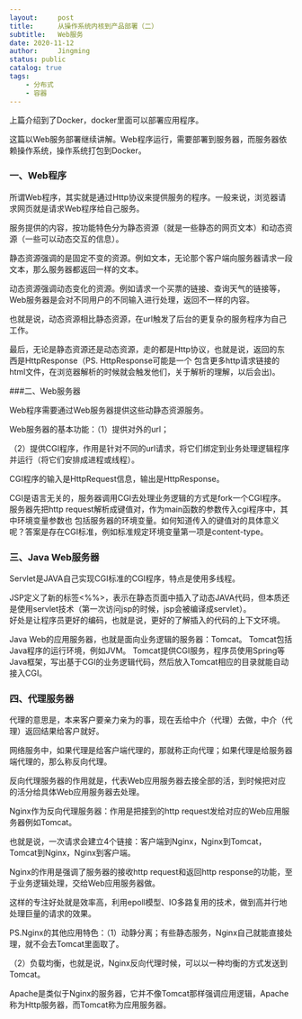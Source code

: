 ```yaml
---
layout:     post
title:      从操作系统内核到产品部署（二）
subtitle:   Web服务
date: 2020-11-12
author:     Jingming
status: public
catalog: true
tags:
    - 分布式
    - 容器
---
```


上篇介绍到了Docker，docker里面可以部署应用程序。

这篇以Web服务部署继续讲解。Web程序运行，需要部署到服务器，而服务器依赖操作系统，操作系统打包到Docker。

### 一、Web程序

所谓Web程序，其实就是通过Http协议来提供服务的程序。一般来说，浏览器请求网页就是请求Web程序给自己服务。

服务提供的内容，按功能特色分为静态资源（就是一些静态的网页文本）和动态资源（一些可以动态交互的信息）。

静态资源强调的是固定不变的资源。例如文本，无论那个客户端向服务器请求一段文本，那么服务器都返回一样的文本。

动态资源强调动态变化的资源。例如请求一个买票的链接、查询天气的链接等，Web服务器是会对不同用户的不同输入进行处理，返回不一样的内容。

也就是说，动态资源相比静态资源，在url触发了后台的更复杂的服务程序为自己工作。

最后，无论是静态资源还是动态资源，走的都是Http协议，也就是说，返回的东西是HttpResponse（PS. HttpResponse可能是一个
包含更多http请求链接的html文件，在浏览器解析的时候就会触发他们，关于解析的理解，以后会出)。

###二、Web服务器

Web程序需要通过Web服务器提供这些动静态资源服务。

Web服务器的基本功能：（1）提供对外的url；

（2）提供CGI程序，作用是针对不同的url请求，将它们绑定到业务处理逻辑程序并运行（将它们安排成进程或线程）。

CGI程序的输入是HttpRequest信息，输出是HttpResponse。

CGI是语言无关的，服务器调用CGI去处理业务逻辑的方式是fork一个CGI程序。服务器先把http request解析成键值对，作为main函数的参数传入cgi程序中，其中环境变量参数也
包括服务器的环境变量。如何知道传入的键值对的具体意义呢？答案是存在CGI标准，例如标准规定环境变量第一项是content-type。

### 三、Java Web服务器

Servlet是JAVA自己实现CGI标准的CGI程序，特点是使用多线程。

JSP定义了新的标签<%%>，表示在静态页面中插入了动态JAVA代码，但本质还是使用servlet技术（第一次访问jsp的时候，jsp会被编译成servlet）。  
好处是让程序员更好的编码，也就是说，更好的了解插入的代码的上下文环境。

Java Web的应用服务器，也就是面向业务逻辑的服务器：Tomcat。
Tomcat包括Java程序的运行环境，例如JVM。
Tomcat提供CGI服务，程序员使用Spring等Java框架，写出基于CGI的业务逻辑代码，然后放入Tomcat相应的目录就能自动接入CGI。

### 四、代理服务器

代理的意思是，本来客户要亲力亲为的事，现在丢给中介（代理）去做，中介（代理）返回结果给客户就好。

网络服务中，如果代理是给客户端代理的，那就称正向代理；如果代理是给服务器端代理的，那么称反向代理。

反向代理服务器的作用就是，代表Web应用服务器去接全部的活，到时候把对应的活分给具体Web应用服务器去处理。

Nginx作为反向代理服务器：作用是把接到的http request发给对应的Web应用服务器例如Tomcat。

也就是说，一次请求会建立4个链接：客户端到Nginx，Nginx到Tomcat，Tomcat到Nginx，Nginx到客户端。

Nginx的作用是强调了服务器的接收http request和返回http response的功能，至于业务逻辑处理，交给Web应用服务器做。

这样的专注好处就是效率高，利用epoll模型、IO多路复用的技术，做到高并行地处理巨量的请求的效果。

PS.Nginx的其他应用特色：（1）动静分离；有些静态服务，Nginx自己就能直接处理，就不会去Tomcat里面取了。

（2）负载均衡，也就是说，Nginx反向代理时候，可以以一种均衡的方式发送到Tomcat。

Apache是类似于Nginx的服务器，它并不像Tomcat那样强调应用逻辑，Apache称为Http服务器，而Tomcat称为应用服务器。